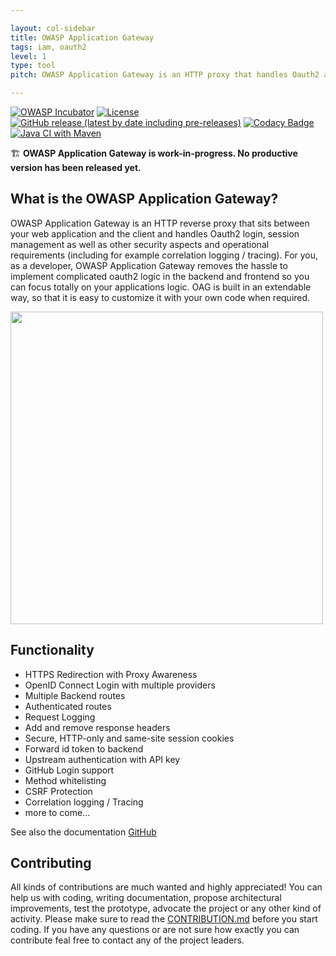 ```yaml
---

layout: col-sidebar
title: OWASP Application Gateway
tags: iam, oauth2
level: 1
type: tool
pitch: OWASP Application Gateway is an HTTP proxy that handles Oauth2 authentication and session management

---
```


[![OWASP Incubator](https://img.shields.io/badge/owasp-incubator-blue.svg)](https://owasp.org/www-project-application-gateway/)
[![License](https://img.shields.io/badge/License-Apache%202.0-blue.svg)](https://github.com/gianlucafrei/Application-Gateway/blob/main/LICENSE)
[![GitHub release (latest by date including pre-releases)](https://img.shields.io/github/v/release/gianlucafrei/nellygateway)](https://github.com/gianlucafrei/Application-Gateway/releases)
[![Codacy Badge](https://api.codacy.com/project/badge/Grade/5eaa206a103e4b28be9da2ba857d1653)](https://app.codacy.com/gh/gianlucafrei/nellygateway?utm_source=github.com&utm_medium=referral&utm_content=gianlucafrei/nellygateway&utm_campaign=Badge_Grade)
[![Java CI with Maven](https://github.com/gianlucafrei/nellygateway/workflows/Java%20CI%20with%20Maven/badge.svg)](https://github.com/gianlucafrei/Application-Gateway/actions?query=workflow%3ACI%2FCD)

🏗️ **OWASP Application Gateway is work-in-progress. No productive version has been released yet.**

## What is the OWASP Application Gateway?

OWASP Application Gateway is an HTTP reverse proxy that sits between your web application and the client and handles Oauth2 login, session management as well as other security aspects and operational requirements (including for example correlation logging / tracing). For you, as a developer, OWASP Application Gateway removes the hassle to implement complicated oauth2 logic in the backend and frontend so you can focus totally on your applications logic. OAG is built in an extendable way, so that it is easy to customize it with your own code when required.

<img src="https://raw.githubusercontent.com/gianlucafrei/Application-Gateway/main/doc/overview.png" width="500" />

## Functionality

- HTTPS Redirection with Proxy Awareness
- OpenID Connect Login with multiple providers
- Multiple Backend routes
- Authenticated routes
- Request Logging
- Add and remove response headers
- Secure, HTTP-only and same-site session cookies
- Forward id token to backend
- Upstream authentication with API key
- GitHub Login support
- Method whitelisting
- CSRF Protection
- Correlation logging / Tracing
- more to come...

See also the documentation [GitHub](https://github.com/gianlucafrei/Application-Gateway/wiki)

## Contributing

All kinds of contributions are much wanted and highly appreciated! You can help us with coding, writing documentation, propose architectural improvements, test the prototype, advocate the project or any other kind of activity. Please make sure to read the [CONTRIBUTION.md](https://github.com/gianlucafrei/Application-Gateway/blob/main/CONTRIBUTING.md) before you start coding. If you have any questions or are not sure how exactly you can contribute feal free to contact any of the project leaders.
